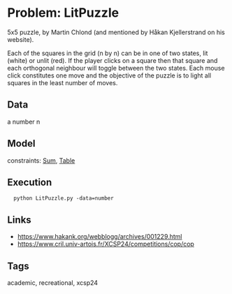 # Problem: LitPuzzle

5x5 puzzle, by Martin Chlond (and mentioned by Håkan Kjellerstrand on his website).

Each of the squares in the grid (n by n) can be in one of two states, lit (white) or unlit (red).
If the player clicks on a square then that square and each orthogonal neighbour will toggle between the two states.
Each mouse click constitutes one move and the objective of the puzzle is to light all squares in the least number of moves.

## Data
  a number n

## Model
  constraints: [Sum](https://pycsp.org/documentation/constraints/Sum), [Table](https://pycsp.org/documentation/constraints/Table)

## Execution
```
  python LitPuzzle.py -data=number
```

## Links
  - https://www.hakank.org/webblogg/archives/001229.html
  - https://www.cril.univ-artois.fr/XCSP24/competitions/cop/cop

## Tags
  academic, recreational, xcsp24
